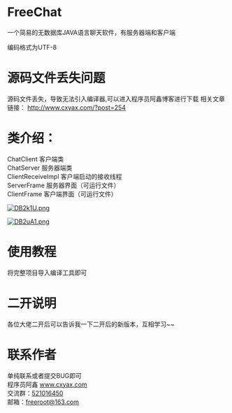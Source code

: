 # FreeChat
一个简易的无数据库JAVA语言聊天软件，有服务器端和客户端

编码格式为UTF-8

# 源码文件丢失问题
源码文件丢失，导致无法引入编译器,可以进入程序员阿鑫博客进行下载
相关文章链接：
http://www.cxyax.com/?post=254

# 类介绍：
ChatClient 客户端类<br/>
ChatServer 服务器端类<br/>
ClientReceiveImpl 客户端启动的接收线程<br/>
ServerFrame 服务器界面（可运行文件）<br/>
ClientFrame 客户端界面（可运行文件）<br/>

<a href="https://imgchr.com/i/DB2k1U"><img src="https://s3.ax1x.com/2020/11/26/DB2k1U.png" alt="DB2k1U.png" border="0" /></a><br/>

<a href="https://imgchr.com/i/DB2uA1"><img src="https://s3.ax1x.com/2020/11/26/DB2uA1.png" alt="DB2uA1.png" border="0" /></a><br/>


# 使用教程
将完整项目导入编译工具即可

# 二开说明
各位大佬二开后可以告诉我一下二开后的新版本，互相学习~~

# 联系作者
单纯联系或者提交BUG即可<br/>
程序员阿鑫 <a target="_blank" href = "http://www.cxyax.com">www.cxyax.com</a><br/>
交流群：<a target="_blank" href="https://qm.qq.com/cgi-bin/qm/qr?k=cF3pZxjGuDghSsWacO8Xmhs-LSdb60jl&jump_from=webapi">521016450</a><br/>
邮箱：<a target="_blank" href="mailto:freeroot@163.com">freeroot@163.com</a><br/>

